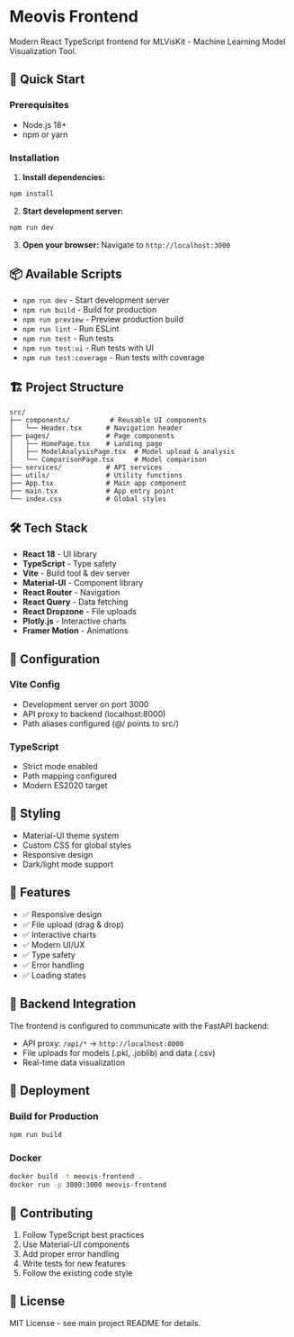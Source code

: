# Meovis Frontend

Modern React TypeScript frontend for MLVisKit - Machine Learning Model Visualization Tool.

## 🚀 Quick Start

### Prerequisites
- Node.js 18+ 
- npm or yarn

### Installation

1. **Install dependencies:**
```bash
npm install
```

2. **Start development server:**
```bash
npm run dev
```

3. **Open your browser:**
Navigate to `http://localhost:3000`

## 📦 Available Scripts

- `npm run dev` - Start development server
- `npm run build` - Build for production
- `npm run preview` - Preview production build
- `npm run lint` - Run ESLint
- `npm run test` - Run tests
- `npm run test:ui` - Run tests with UI
- `npm run test:coverage` - Run tests with coverage

## 🏗️ Project Structure

```
src/
├── components/          # Reusable UI components
│   └── Header.tsx      # Navigation header
├── pages/              # Page components
│   ├── HomePage.tsx    # Landing page
│   ├── ModelAnalysisPage.tsx  # Model upload & analysis
│   └── ComparisonPage.tsx     # Model comparison
├── services/           # API services
├── utils/              # Utility functions
├── App.tsx             # Main app component
├── main.tsx            # App entry point
└── index.css           # Global styles
```

## 🛠️ Tech Stack

- **React 18** - UI library
- **TypeScript** - Type safety
- **Vite** - Build tool & dev server
- **Material-UI** - Component library
- **React Router** - Navigation
- **React Query** - Data fetching
- **React Dropzone** - File uploads
- **Plotly.js** - Interactive charts
- **Framer Motion** - Animations

## 🔧 Configuration

### Vite Config
- Development server on port 3000
- API proxy to backend (localhost:8000)
- Path aliases configured (@/ points to src/)

### TypeScript
- Strict mode enabled
- Path mapping configured
- Modern ES2020 target

## 🎨 Styling

- Material-UI theme system
- Custom CSS for global styles
- Responsive design
- Dark/light mode support

## 📱 Features

- ✅ Responsive design
- ✅ File upload (drag & drop)
- ✅ Interactive charts
- ✅ Modern UI/UX
- ✅ Type safety
- ✅ Error handling
- ✅ Loading states

## 🔗 Backend Integration

The frontend is configured to communicate with the FastAPI backend:
- API proxy: `/api/*` → `http://localhost:8000`
- File uploads for models (.pkl, .joblib) and data (.csv)
- Real-time data visualization

## 🚀 Deployment

### Build for Production
```bash
npm run build
```

### Docker
```bash
docker build -t meovis-frontend .
docker run -p 3000:3000 meovis-frontend
```

## 🤝 Contributing

1. Follow TypeScript best practices
2. Use Material-UI components
3. Add proper error handling
4. Write tests for new features
5. Follow the existing code style

## 📄 License

MIT License - see main project README for details. 